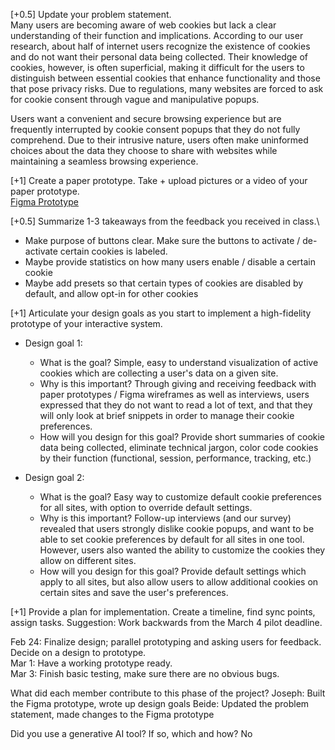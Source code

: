 [+0.5] Update your problem statement.\
Many users are becoming aware of web cookies but lack a clear understanding of their function and implications. According to our user research, about half of internet users recognize the existence of cookies and do not want their personal data being collected. Their knowledge of cookies, however, is often superficial, making it difficult for the users to distinguish between essential cookies that enhance functionality and those that pose privacy risks. Due to regulations, many websites are forced to ask for cookie consent through vague and manipulative popups.

Users want a convenient and secure browsing experience but are frequently interrupted by cookie consent popups that they do not fully comprehend. Due to their intrusive nature, users often make uninformed choices about the data they choose to share with websites while maintaining a seamless browsing experience. 

[+1] Create a paper prototype. Take + upload pictures or a video of your paper prototype.\
[Figma Prototype](https://www.figma.com/proto/kGQS7KU01GcNaxs7sVkj7t/CS-239-Figma-Wireframe?node-id=107-768&t=X1BBUhslb7RLZC3o-1&show-proto-sidebar=1&starting-point-node-id=107%3A768)

[+0.5] Summarize 1-3 takeaways from the feedback you received in class.\
- Make purpose of buttons clear. Make sure the buttons to activate / de-activate certain cookies is labeled.
- Maybe provide statistics on how many users enable / disable a certain cookie
- Maybe add presets so that certain types of cookies are disabled by default, and allow opt-in for other cookies
  
[+1] Articulate your design goals as you start to implement a high-fidelity prototype of your interactive system.

- Design goal 1:
  - What is the goal? Simple, easy to understand visualization of active cookies which are collecting a user's data on a given site.
  - Why is this important? Through giving and receiving feedback with paper prototypes / Figma wireframes as well as interviews, users expressed that they do not want to read a lot of text, and that they will only look at brief snippets in order to manage their cookie preferences.
  - How will you design for this goal? Provide short summaries of cookie data being collected, eliminate technical jargon, color code cookies by their function (functional, session, performance, tracking, etc.)
 
- Design goal 2:
  - What is the goal? Easy way to customize default cookie preferences for all sites, with option to override default settings.
  - Why is this important? Follow-up interviews (and our survey) revealed that users strongly dislike cookie popups, and want to be able to set cookie preferences by default for all sites in one tool. However, users also wanted the ability to customize the cookies they allow on different sites.
  - How will you design for this goal? Provide default settings which apply to all sites, but also allow users to allow additional cookies on certain sites and save the user's preferences.


[+1] Provide a plan for implementation. Create a timeline, find sync points, assign tasks. Suggestion: Work backwards from the March 4 pilot deadline.

Feb 24: Finalize design; parallel prototyping and asking users for feedback. Decide on a design to prototype.\
Mar 1: Have a working prototype ready.\
Mar 3: Finish basic testing, make sure there are no obvious bugs.

What did each member contribute to this phase of the project?
Joseph: Built the Figma prototype, wrote up design goals
Beide: Updated the problem statement, made changes to the Figma prototype

Did you use a generative AI tool? If so, which and how?
No
